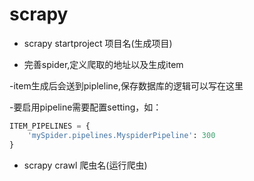 # scrapy
- scrapy startproject 项目名(生成项目)

- 完善spider,定义爬取的地址以及生成item

-item生成后会送到pipleline,保存数据库的逻辑可以写在这里

-要启用pipeline需要配置setting，如：
``` python
ITEM_PIPELINES = {
    'mySpider.pipelines.MyspiderPipeline': 300
}
```

- scrapy crawl 爬虫名(运行爬虫)
